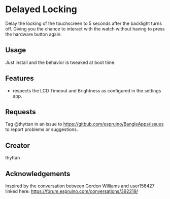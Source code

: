 # Delayed Locking

Delay the locking of the touchscreen to 5 seconds after the backlight turns off. Giving you the chance to interact with the watch without having to press the hardware button again.

## Usage

Just install and the behavior is tweaked at boot time.

## Features

- respects the LCD Timeout and Brightness as configured in the settings app.

## Requests

Tag @thyttan in an issue to https://gitbub.com/espruino/BangleApps/issues to report problems or suggestions.

## Creator

thyttan

## Acknowledgements

Inspired by the conversation between Gordon Williams and user156427 linked here: https://forum.espruino.com/conversations/392219/
